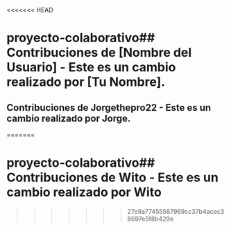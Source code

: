 <<<<<<< HEAD
# proyecto-colaborativo## Contribuciones de [Nombre del Usuario] - Este es un cambio realizado por [Tu Nombre].
## Contribuciones de Jorgethepro22 - Este es un cambio realizado por Jorge.
=======
# proyecto-colaborativo## Contribuciones de Wito - Este es un cambio realizado por Wito
>>>>>>> 27e9a77455587969cc37b4acec38697e5f8b429e

